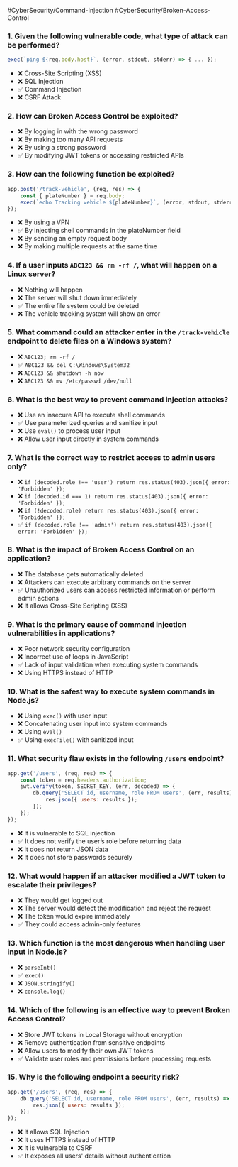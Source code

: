 #CyberSecurity/Command-Injection #CyberSecurity/Broken-Access-Control

### 1. Given the following vulnerable code, what type of attack can be performed?
```js
exec(`ping ${req.body.host}`, (error, stdout, stderr) => { ... });
```
- ❌ Cross-Site Scripting (XSS)
- ❌ SQL Injection
- ✅ Command Injection
- ❌ CSRF Attack

### 2. How can Broken Access Control be exploited?
- ❌ By logging in with the wrong password
- ❌ By making too many API requests
- ❌ By using a strong password
- ✅ By modifying JWT tokens or accessing restricted APIs

### 3. How can the following function be exploited?
```js
app.post('/track-vehicle', (req, res) => {
    const { plateNumber } = req.body;
    exec(`echo Tracking vehicle ${plateNumber}`, (error, stdout, stderr) => { ... });
});
```

- ❌ By using a VPN
- ✅ By injecting shell commands in the plateNumber field
- ❌ By sending an empty request body
- ❌ By making multiple requests at the same time

### 4. If a user inputs `ABC123 && rm -rf /`, what will happen on a Linux server?
- ❌ Nothing will happen
- ❌ The server will shut down immediately
- ✅ The entire file system could be deleted
- ❌ The vehicle tracking system will show an error

### 5. What command could an attacker enter in the `/track-vehicle` endpoint to delete files on a Windows system?
- ❌ `ABC123; rm -rf /`
- ✅  `ABC123 && del C:\Windows\System32`
- ❌ `ABC123 && shutdown -h now`
- ❌ `ABC123 && mv /etc/passwd /dev/null`

### 6. What is the best way to prevent command injection attacks?
- ❌ Use an insecure API to execute shell commands
- ✅ Use parameterized queries and sanitize input
- ❌ Use `eval()` to process user input
- ❌ Allow user input directly in system commands

### 7. What is the correct way to restrict access to admin users only?
- ❌ `if (decoded.role !== 'user') return res.status(403).json({ error: 'Forbidden' });`
- ❌ `if (decoded.id === 1) return res.status(403).json({ error: 'Forbidden' });`
- ❌ `if (!decoded.role) return res.status(403).json({ error: 'Forbidden' });`
- ✅  `if (decoded.role !== 'admin') return res.status(403).json({ error: 'Forbidden' });`

### 8. What is the impact of Broken Access Control on an application?
- ❌ The database gets automatically deleted
- ❌ Attackers can execute arbitrary commands on the server
- ✅ Unauthorized users can access restricted information or perform admin actions
- ❌ It allows Cross-Site Scripting (XSS)

### 9. What is the primary cause of command injection vulnerabilities in applications?
- ❌ Poor network security configuration
- ❌ Incorrect use of loops in JavaScript
- ✅ Lack of input validation when executing system commands
- ❌ Using HTTPS instead of HTTP

### 10. What is the safest way to execute system commands in Node.js?
- ❌ Using `exec()` with user input
- ❌ Concatenating user input into system commands
- ❌ Using `eval()`
- ✅ Using `execFile()` with sanitized input

### 11. What security flaw exists in the following `/users` endpoint?
```js
app.get('/users', (req, res) => {
    const token = req.headers.authorization;
    jwt.verify(token, SECRET_KEY, (err, decoded) => {
        db.query('SELECT id, username, role FROM users', (err, results) => {
            res.json({ users: results });
        });
    });
});
```
- ❌ It is vulnerable to SQL injection
- ✅ It does not verify the user’s role before returning data
- ❌ It does not return JSON data
- ❌ It does not store passwords securely

### 12. What would happen if an attacker modified a JWT token to escalate their privileges?
- ❌ They would get logged out
- ❌ The server would detect the modification and reject the request
- ❌ The token would expire immediately
- ✅ They could access admin-only features

### 13. Which function is the most dangerous when handling user input in Node.js?
- ❌ `parseInt()`
- ✅  `exec()`
- ❌ `JSON.stringify()`
- ❌ `console.log()`

### 14. Which of the following is an effective way to prevent Broken Access Control?
- ❌ Store JWT tokens in Local Storage without encryption
- ❌ Remove authentication from sensitive endpoints
- ❌ Allow users to modify their own JWT tokens
- ✅ Validate user roles and permissions before processing requests

### 15. Why is the following endpoint a security risk?
```js
app.get('/users', (req, res) => {
    db.query('SELECT id, username, role FROM users', (err, results) => {
        res.json({ users: results });
    });
});
```
- ❌ It allows SQL Injection
- ❌ It uses HTTPS instead of HTTP
- ❌ It is vulnerable to CSRF
- ✅ It exposes all users' details without authentication
